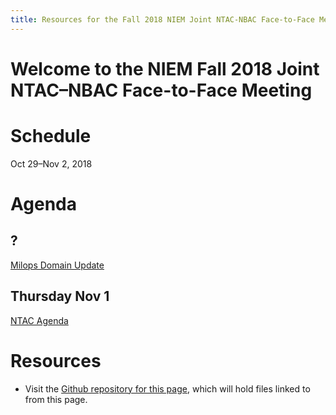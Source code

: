 ```yaml
---
title: Resources for the Fall 2018 NIEM Joint NTAC-NBAC Face-to-Face Meeting
---
```


# Welcome to the NIEM Fall 2018 Joint NTAC&ndash;NBAC Face-to-Face Meeting

# Schedule

Oct 29&ndash;Nov 2, 2018

# Agenda

## ?

[Milops Domain Update](files/milops-domain-update.pptx)

## Thursday Nov 1

[NTAC Agenda](files/ntac-agenda.docx)

# Resources

- Visit the [Github repository for this page](https://github.com/NIEM/2018-fall), which will hold files linked to from this page.
